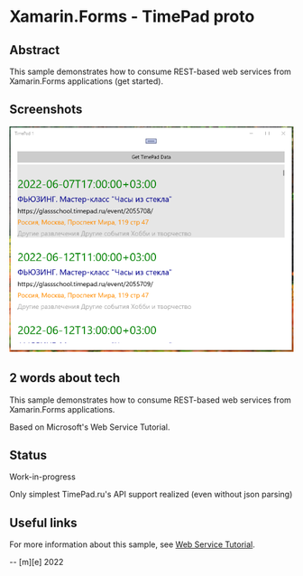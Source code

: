 # Xamarin.Forms - TimePad proto

## Abstract
 This sample demonstrates how to consume REST-based web services from Xamarin.Forms applications (get started).

## Screenshots

![TimePad application screenshot](Images/shot01.png "TimePad application screenshot")

## 2 words about tech

This sample demonstrates how to consume REST-based web services from Xamarin.Forms applications. 

Based on Microsoft's Web Service Tutorial.

## Status

Work-in-progress

Only simplest TimePad.ru's API support realized (even without json parsing)

## Useful links
For more information about this sample, 
see [Web Service Tutorial](https://docs.microsoft.com/xamarin/get-started/tutorials/web-service/).

-- [m][e] 2022




